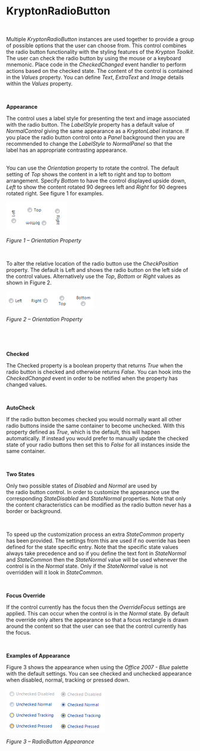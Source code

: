 # KryptonRadioButton

 

Multiple *KryptonRadioButton* instances are used together to provide a group of
possible options that the user can choose from. This control combines the
radio button functionality with the styling features of the *Krypton Toolkit*.
The user can check the radio button by using the mouse or a keyboard mnemonic.
Place code in the *CheckedChanged* event handler to perform actions based on the
checked state. The content of the control is contained in the *Values* property.
You can define *Text*, *ExtraText* and *Image* details within the *Values*
property.

 

**Appearance** 

The control uses a label style for presenting the text and image associated with
the radio button. The *LabelStyle* property has a default value of
*NormalControl* giving the same appearance as a *KryptonLabel* instance. If you
place the radio button control onto a *Panel* background then you are
recommended to change the *LabelStyle* to *NormalPanel* so that the label has an
appropriate contrasting appearance.  
 

You can use the *Orientation* property to rotate the control. The default
setting of *Top* shows the content in a left to right and top to bottom
arrangement. Specify *Bottom* to have the control displayed upside down, *Left*
to show the content rotated 90 degrees left and *Right* for 90 degrees rotated
right. See figure 1 for examples.

![](KryptonRadioButtonOrientation.bmp)

*Figure 1 – Orientation Property*

 

To alter the relative location of the radio button use the *CheckPosition*
property. The default is Left and shows the radio button on the left side of the
control values. Alternatively use the *Top*, *Bottom* or *Right* values as shown
in Figure 2.

![](KryptonRadioButtonCheckPosition.bmp)

*Figure 2 – Orientation Property*

 

 

**Checked**

The Checked property is a boolean property that returns *True* when the radio
button is checked and otherwise returns *False*. You can hook into the
*CheckedChanged* event in order to be notified when the property has changed
values.

 

**AutoCheck**

If the radio button becomes checked you would normally want all other radio
buttons inside the same container to become unchecked. With this property
defined as *True*, which is the default, this will happen automatically. If
instead you would prefer to manually update the checked state of your radio
buttons then set this to *False* for all instances inside the same container.

 

**Two States**

Only two possible states of *Disabled* and *Normal* are used by
the radio button control. In order to customize the appearance use the
corresponding *StateDisabled* and *StateNormal* properties. Note that only the
content characteristics can be modified as the radio button never has a border
or background.

 

To speed up the customization process an extra *StateCommon* property has been
provided. The settings from this are used if no override has been defined for
the state specific entry. Note that the specific state values always take
precedence and so if you define the text font in *StateNormal* and *StateCommon*
then the *StateNormal* value will be used whenever the control is in the
*Normal* state. Only if the *StateNormal* value is not overridden will it look
in *StateCommon*.

 

**Focus Override**

If the control currently has the focus then the *OverrideFocus* settings are
applied. This can occur when the control is in the *Normal* state. By default
the override only alters the appearance so that a focus rectangle is drawn
around the content so that the user can see that the control currently has the
focus.

 

**Examples of Appearance**

Figure 3 shows the appearance when using the *Office 2007 - Blue* palette with
the default settings. You can see checked and unchecked appearance when
disabled, normal, tracking or pressed down.

![](KryptonRadioButtonStates.bmp)

*Figure 3 – RadioButton Appearance*
